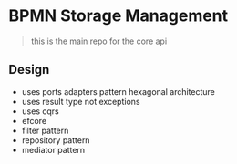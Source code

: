 # BPMN Storage Management

> this is the main repo for the core api
## Design
- uses ports adapters pattern hexagonal architecture
- uses result type not exceptions
- uses cqrs
- efcore
- filter pattern
- repository pattern
- mediator pattern
